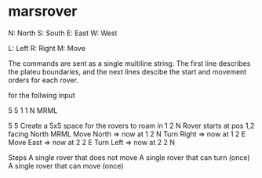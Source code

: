 # marsrover

N: North
S: South
E: East
W: West

L: Left
R: Right
M: Move

The commands are sent as a single multiline string. 
The first line describes the plateu boundaries, and the next lines descibe the start and movement orders for each rover.

for the follwing input

5 5
1 1 N
MRML

5 5
Create a 5x5 space for the rovers to roam in
1 2 N
Rover starts at pos 1,2 facing North
MRML
Move North => now at 1 2 N
Turn Right => now at 1 2 E
Move East => now at 2 2 E
Turn Left => now at 2 2 N

Steps 
A single rover that does not move
A single rover that can turn (once)
A single rover that can move (once)
